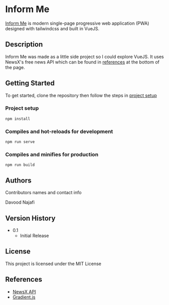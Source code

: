 # Inform Me

[Inform Me](https://inform-me.najafi.cc) is modern single-page progressive web application (PWA) designed with tailwindcss and built in VueJS. 

## Description

Inform Me was made as a little side project so I could explore VueJS. It uses NewsX's free news API which can be found in [references](#References) at the bottom of the page. 

## Getting Started

To get started, clone the repository then follow the steps in [project setup](#Project-setup) 


### Project setup
```
npm install
```

### Compiles and hot-reloads for development
```
npm run serve
```

### Compiles and minifies for production
```
npm run build
```

## Authors

Contributors names and contact info

Davood Najafi

## Version History

* 0.1
    * Initial Release

## License

This project is licensed under the MIT License

## References

* [NewsX API](https://rapidapi.com/machaao-inc-machaao-inc-default/api/newsx)
* [Gradient.js](https://github.com/thelevicole/stripe-gradient)







